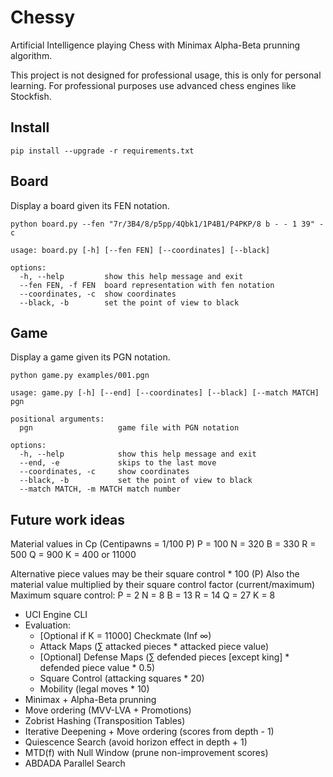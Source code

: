 # Chessy
Artificial Intelligence playing Chess with Minimax Alpha-Beta prunning algorithm.

This project is not designed for professional usage, this is only for personal learning. For professional purposes use advanced chess engines like Stockfish.

## Install

```
pip install --upgrade -r requirements.txt
```

## Board

Display a board given its FEN notation.

```
python board.py --fen "7r/3B4/8/p5pp/4Qbk1/1P4B1/P4PKP/8 b - - 1 39" -c
```

```
usage: board.py [-h] [--fen FEN] [--coordinates] [--black]

options:
  -h, --help         show this help message and exit
  --fen FEN, -f FEN  board representation with fen notation
  --coordinates, -c  show coordinates
  --black, -b        set the point of view to black
```

## Game

Display a game given its PGN notation.

```
python game.py examples/001.pgn
```

```
usage: game.py [-h] [--end] [--coordinates] [--black] [--match MATCH] pgn

positional arguments:
  pgn                   game file with PGN notation

options:
  -h, --help            show this help message and exit
  --end, -e             skips to the last move
  --coordinates, -c     show coordinates
  --black, -b           set the point of view to black
  --match MATCH, -m MATCH match number
```

## Future work ideas

Material values in Cp (Centipawns = 1/100 P)
P = 100
N = 320
B = 330
R = 500
Q = 900
K = 400 or 11000

Alternative piece values may be their square control * 100 (P)
Also the material value multiplied by their square control factor (current/maximum)
Maximum square control:
P = 2
N = 8
B = 13
R = 14
Q = 27
K = 8

- UCI Engine CLI
- Evaluation:
  - [Optional if K = 11000] Checkmate (Inf ∞)
  - Attack Maps (∑ attacked pieces * attacked piece value)
  - [Optional] Defense Maps (∑ defended pieces [except king] * defended piece value * 0.5)
  - Square Control (attacking squares * 20)
  - Mobility (legal moves * 10)
- Minimax + Alpha-Beta prunning
- Move ordering (MVV-LVA + Promotions)
- Zobrist Hashing (Transposition Tables)
- Iterative Deepening + Move ordering (scores from depth - 1)
- Quiescence Search (avoid horizon effect in depth + 1)
- MTD(f) with Null Window (prune non-improvement scores)
- ABDADA Parallel Search
